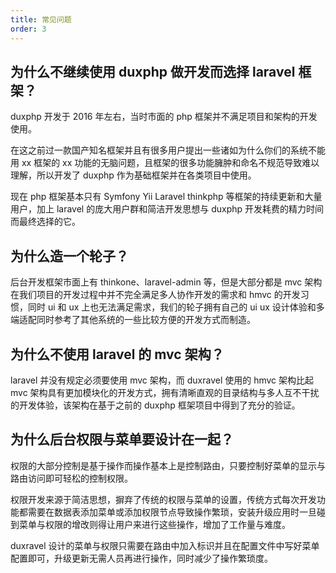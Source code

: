 ```yaml
---
title: 常见问题
order: 3
---
```


## 为什么不继续使用 duxphp 做开发而选择 laravel 框架？

duxphp 开发于 2016 年左右，当时市面的 php 框架并不满足项目和架构的开发使用。

在这之前过一款国产知名框架并且有很多用户提出一些诸如为什么你们的系统不能用 xx 框架的 xx 功能的无脑问题，且框架的很多功能臃肿和命名不规范导致难以理解，所以开发了 duxphp 作为基础框架并在各类项目中使用。

现在 php 框架基本只有 Symfony Yii Laravel thinkphp 等框架的持续更新和大量用户，加上 laravel 的庞大用户群和简洁开发思想与 duxphp 开发耗费的精力时间而最终选择的它。

## 为什么造一个轮子？

后台开发框架市面上有 thinkone、laravel-admin 等，但是大部分都是 mvc 架构在我们项目的开发过程中并不完全满足多人协作开发的需求和 hmvc 的开发习惯，同时 ui 和 ux 上也无法满足需求，我们的轮子拥有自己的 ui ux 设计体验和多端适配同时参考了其他系统的一些比较方便的开发方式而制造。

## 为什么不使用 laravel 的 mvc 架构？

laravel 并没有规定必须要使用 mvc 架构，而 duxravel 使用的 hmvc 架构比起 mvc 架构具有更加模块化的开发方式，拥有清晰直观的目录结构与多人互不干扰的开发体验，该架构在基于之前的 duxphp 框架项目中得到了充分的验证。

## 为什么后台权限与菜单要设计在一起？

权限的大部分控制是基于操作而操作基本上是控制路由，只要控制好菜单的显示与路由访问即可轻松的控制权限。

权限开发来源于简洁思想，摒弃了传统的权限与菜单的设置，传统方式每次开发功能都需要在数据表添加菜单或添加权限节点导致操作繁琐，安装升级应用时一旦碰到菜单与权限的增改则得让用户来进行这些操作，增加了工作量与难度。

duxravel 设计的菜单与权限只需要在路由中加入标识并且在配置文件中写好菜单配置即可，升级更新无需人员再进行操作，同时减少了操作繁琐度。
